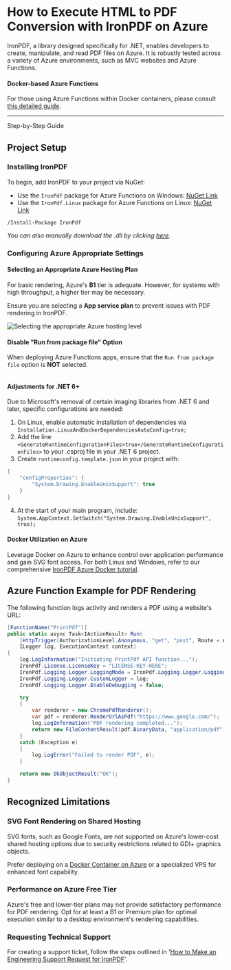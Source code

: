 # How to Execute HTML to PDF Conversion with IronPDF on Azure

IronPDF, a library designed specifically for .NET, enables developers to create, manipulate, and read PDF files on Azure. It is robustly tested across a variety of Azure environments, such as MVC websites and Azure Functions.

#### Docker-based Azure Functions

For those using Azure Functions within Docker containers, please consult [this detailed guide](https://ironpdf.com/how-to/docker-linux/).

---

<p class="main-content__segment-title">Step-by-Step Guide</p>

## Project Setup

### Installing IronPDF

To begin, add IronPDF to your project via NuGet:

- Use the `IronPdf` package for Azure Functions on Windows: [NuGet Link](https://www.nuget.org/packages/IronPdf/)
- Use the `IronPdf.Linux` package for Azure Functions on Linux: [NuGet Link](https://www.nuget.org/packages/IronPdf.Linux/)

```shell
/Install-Package IronPdf
```

*You can also manually download the .dll by clicking [here](https://ironpdf.com/packages/IronPdf.Package.For.azure.zip).*

### Configuring Azure Appropriate Settings

#### Selecting an Appropriate Azure Hosting Plan

For basic rendering, Azure's **B1** tier is adequate. However, for systems with high throughput, a higher tier may be necessary.

Ensure you are selecting a **App service plan** to prevent issues with PDF rendering in IronPDF.

<div class="content-img-align-center">
    <div class="center-image-wrapper">
        <img src="https://ironpdf.com/static-assets/pdf/how-to/azure/azure-hosting-tier.webp" alt="Selecting the appropriate Azure hosting level" class="img-responsive add-shadow" />
    </div>
</div>

#### Disable "Run from package file" Option

When deploying Azure Functions apps, ensure that the `Run from package file` option is **NOT** selected.

<div class="content-img-align-center">
    <div class="center-image-wrapper">
        <img src="https://ironpdf.com/static-assets/pdf/how-to/azure/azure-package-file.webp" alt="" class="img-responsive add-shadow" />
    </div>
</div>

#### Adjustments for .NET 6+

Due to Microsoft's removal of certain imaging libraries from .NET 6 and later, specific configurations are needed:

1. On Linux, enable automatic installation of dependencies via `Installation.LinuxAndDockerDependenciesAutoConfig=true;`
2. Add the line `<GenerateRuntimeConfigurationFiles>true</GenerateRuntimeConfigurationFiles>` to your .csproj file in your .NET 6 project.
3. Create `runtimeconfig.template.json` in your project with:

```cs
{
    "configProperties": {
        "System.Drawing.EnableUnixSupport": true
    }
}
```

4. At the start of your main program, include: `System.AppContext.SetSwitch("System.Drawing.EnableUnixSupport", true);`

#### Docker Utilization on Azure

Leverage Docker on Azure to enhance control over application performance and gain SVG font access. For both Linux and Windows, refer to our comprehensive [IronPDF Azure Docker tutorial](https://ironpdf.com/how-to/docker-linux/).

## Azure Function Example for PDF Rendering

The following function logs activity and renders a PDF using a website's URL:

```cs
[FunctionName("PrintPdf")]
public static async Task<IActionResult> Run(
    [HttpTrigger(AuthorizationLevel.Anonymous, "get", "post", Route = null)] HttpRequest req,
    ILogger log, ExecutionContext context)
{
    log.LogInformation("Initiating PrintPdf API function...");
    IronPdf.License.LicenseKey = "LICENSE-KEY-HERE";
    IronPdf.Logging.Logger.LoggingMode = IronPdf.Logging.Logger.LoggingModes.Custom;
    IronPdf.Logging.Logger.CustomLogger = log;
    IronPdf.Logging.Logger.EnableDebugging = false;

    try
    {
        var renderer = new ChromePdfRenderer();
        var pdf = renderer.RenderUrlAsPdf("https://www.google.com/");
        log.LogInformation("PDF rendering completed...");
        return new FileContentResult(pdf.BinaryData, "application/pdf") { FileDownloadName = "google.pdf" };
    }
    catch (Exception e)
    {
        log.LogError("Failed to render PDF", e);
    }

    return new OkObjectResult("OK");
}
```

## Recognized Limitations

### SVG Font Rendering on Shared Hosting

SVG fonts, such as Google Fonts, are not supported on Azure's lower-cost shared hosting options due to security restrictions related to GDI+ graphics objects.

Prefer deploying on a [Docker Container on Azure](https://ironpdf.com/how-to/docker-linux/) or a specialized VPS for enhanced font capability.

### Performance on Azure Free Tier

Azure's free and lower-tier plans may not provide satisfactory performance for PDF rendering. Opt for at least a B1 or Premium plan for optimal execution similar to a desktop environment's rendering capabilities.

### Requesting Technical Support

For creating a support ticket, follow the steps outlined in '[How to Make an Engineering Support Request for IronPDF](https://ironpdf.com/troubleshooting/engineering-request-pdf)'.